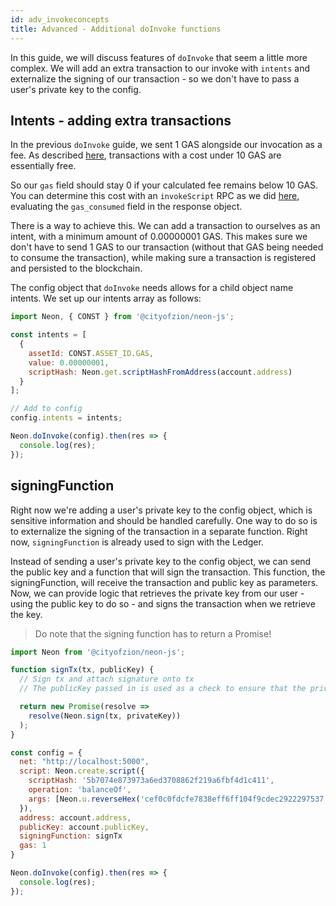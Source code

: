 ```yaml
---
id: adv_invokeconcepts
title: Advanced - Additional doInvoke functions
---
```


In this guide, we will discuss features of `doInvoke` that seem a little more complex. We will add an extra transaction to our invoke with `intents` and externalize the signing of our transaction - so we don't have to pass a user's private key to the config.

## Intents - adding extra transactions
In the previous `doInvoke` guide, we sent 1 GAS alongside our invocation as a fee. As described [here](http://docs.neo.org/en-us/sc/systemfees.html#smart-contract-fees), transactions with a cost under 10 GAS are essentially free.

So our `gas` field should stay 0 if your calculated fee remains below 10 GAS. You can determine this cost with an `invokeScript` RPC as we did [here](basic_createscript.html), evaluating the `gas_consumed` field in the response object.

There is a way to achieve this. We can add a transaction to ourselves as an intent, with a minimum amount of 0.00000001 GAS. This makes sure we don't have to send 1 GAS to our transaction (without that GAS being needed to consume the transaction), while making sure a transaction is registered and persisted to the blockchain.

The config object that `doInvoke` needs allows for a child object name intents. We set up our intents array as follows:
```js
import Neon, { CONST } from '@cityofzion/neon-js';

const intents = [
  {
    assetId: CONST.ASSET_ID.GAS,
    value: 0.00000001,
    scriptHash: Neon.get.scriptHashFromAddress(account.address)
  }
];

// Add to config
config.intents = intents;

Neon.doInvoke(config).then(res => {
  console.log(res);
});
```

## signingFunction
Right now we're adding a user's private key to the config object, which is sensitive information and should be handled carefully.
One way to do so is to externalize the signing of the transaction in a separate function. Right now, `signingFunction` is already used to sign with the Ledger.

Instead of sending a user's private key to the config object, we can send the public key and a function that will sign the transaction.
This function, the signingFunction, will receive the transaction and public key as parameters. Now, we can provide logic that retrieves the private key from our user - using the public key to do so - and signs the transaction when we retrieve the key.

> Do note that the signing function has to return a Promise!

```js
import Neon from '@cityofzion/neon-js';

function signTx(tx, publicKey) {
  // Sign tx and attach signature onto tx
  // The publicKey passed in is used as a check to ensure that the private and public keys match.

  return new Promise(resolve =>
    resolve(Neon.sign(tx, privateKey))
  );
}

const config = {
  net: "http://localhost:5000",
  script: Neon.create.script({
    scriptHash: '5b7074e873973a6ed3708862f219a6fbf4d1c411',
    operation: 'balanceOf',
    args: [Neon.u.reverseHex('cef0c0fdcfe7838eff6ff104f9cdec2922297537')]
  }),
  address: account.address,
  publicKey: account.publicKey,
  signingFunction: signTx
  gas: 1
}

Neon.doInvoke(config).then(res => {
  console.log(res);
});
```
